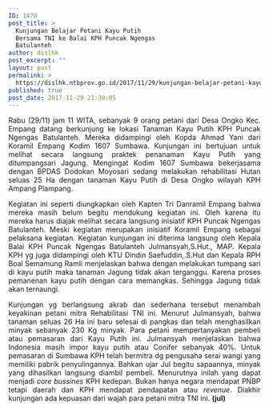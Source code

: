 ```yaml
---
ID: 1478
post_title: >
  Kunjungan Belajar Petani Kayu Putih
  Bersama TNI ke Balai KPH Puncak Ngengas
  Batulanteh
author: dislhk
post_excerpt: ""
layout: post
permalink: >
  https://dislhk.ntbprov.go.id/2017/11/29/kunjungan-belajar-petani-kayu-putih-bersama-tni-ke-balai-kph-puncak-ngengas-batulanteh/
published: true
post_date: 2017-11-29 21:30:05
---
```

<p style="text-align: justify;">Rabu (29/11) jam 11 WITA, sebanyak 9 orang petani dari Desa Ongko Kec. Empang datang berkunjung ke lokasi Tanaman Kayu Putih KPH Puncak Ngengas Batulanteh. Mereka didampingi oleh Kopda Ahmad Yani dari Koramil Empang Kodim 1607 Sumbawa. Kunjungan ini bertujuan untuk melihat secara langsung praktek penanaman Kayu Putih yang ditumpangsari Jagung. Mengingat Kodim 1607 Sumbawa bekerjasama dengan BPDAS Dodokan Moyosari sedang melakukan rehabilitasi Hutan seluas 25 Ha dengan tanaman Kayu Putih di Desa Ongko wilayah KPH Ampang Plampang.</p>
<p style="text-align: justify;">Kegiatan ini seperti diungkapkan oleh Kapten Tri Danramil Empang bahwa mereka masih belum begitu mendukung kegiatan ini. Oleh karena itu mereka harus diajak melihat secara langsung inisiatif KPH Puncak Ngengas Batulanteh. Meski kegiatan merupakan inisiatif Koramil Empang sebagai pelaksana kegiatan. Kegiatan kunjungan ini diterima langsung oleh Kepala Balai KPH Puncak Ngengas Batulanteh Julmansyah,S.Hut., MAP. Kepala KPH yg juga didampingi oleh KTU Dindin Saefuddin,.S.Hut dan Kepala RPH Boal Semamung Ramli menjelaskan bahwa dengan melakukan tumpang sari di kayu putih maka tanaman Jagung tidak akan terganggu. Karena proses pemanenan kayu putih dengan cara memangkas. Sehingga Jagung tidak akan ternaungi.</p>
<p style="text-align: justify;">Kunjungan yg berlangsung akrab dan sederhana tersebut menambah keyakinan petani mitra Rehabilitasi TNI ini. Menurut Julmansyah, bahwa tanaman seluas 26 Ha ini baru selesai di pangkas dan telah menghasilkan minyak sebanyak 230 Kg minyak. Para petani mempertanyakan pembeli atau pemasaran dari Kayu Putih ini. Julmansyah menjelaskan bahwa Indonesia masih impor kayu putih atau Conifer sebanyak 40%. Untuk pemasaran di Sumbawa KPH telah bermitra dg pengusaha serai wangi yang memiliki pabrik penyulingannya. Bahkan ujar Jul begitu sapaannya, minyak yang dihasilkan langsung diambil pembeli. Menurutnya inilah yang dapat menjadi <em>core bussines</em> KPH kedepan. Bukan hanya negara mendapat PNBP tetapi daerah dan KPH mendapat pendapatan atau <em>revenue</em>. Diakhir kunjungan ada kepuasan dari wajah para petani mitra TNI ini. <strong>(jul)</strong></p>